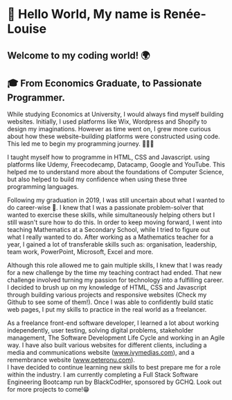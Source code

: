 # :wave: Hello World, My name is Renée-Louise
## Welcome to my coding world! 🌍

## 🎓 From Economics Graduate, to Passionate Programmer. 

While studying Economics at University, I would always find myself building websites. Initially, I used platforms like Wix, Wordpress and Shopify to design my imaginations.
However as time went on, I grew more curious about how these website-building platforms were constructed using code. This led me to begin my programming journey. 👩🏿‍💻


I taught myself how to programme in HTML, CSS and Javascript. using platforms like Udemy, Freecodecamp, Datacamp, Google and YouTube. 
This helped me to understand more about the foundations of Computer Science, but also helped to build my confidence when using these three programming languages.


Following my graduation in 2019, I was still uncertain about what I wanted to do career-wise 🤔. 
I knew that I was a passionate problem-solver that wanted to exercise these skills, while simultaneously helping others but I still wasn't sure how to do this. 
In order to keep moving forward, I went into teaching Mathematics at a Secondary School, while I tried to figure out what I really wanted to do. 
After working as a Mathematics teacher for a year, I gained a lot of transferable skills such as: organisation, leadership, team work, PowerPoint, Microsoft, Excel and more.  

Although this role allowed me to gain multiple skills, I knew that I was ready for a new challenge by the time my teaching contract had ended. That new challenge involved turning my passion for technology into a fulfilling career. 
I decided to brush up on my knowledge of HTML, CSS and Javascript through building various projects and responsive websites (Check my Github to see some of them!). Once I was able to confidently build static web pages, 
I put my skills to practice in the real world as a freelancer. 

As a freelance front-end software developer, I learned a lot about working independently, user testing, solving digital problems, stakeholder management, The Software Development Life Cycle and working in an Agile way. 
I have also built various websites for different clients, including a media and communications website (www.ivymedias.com), and a remembrance website (www.peteronu.com).  
I have decided to continue learning new skills to best prepare me for a role within the industry. 
I am currently completing a Full Stack Software Engineering Bootcamp run by BlackCodHer, sponsored by GCHQ. Look out for more projects to come!😁
